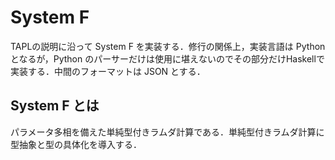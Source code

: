 # System F
TAPLの説明に沿って System F を実装する．修行の関係上，実装言語は Python となるが，Python のパーサーだけは使用に堪えないのでその部分だけHaskellで実装する．中間のフォーマットは JSON とする．
## System F とは
パラメータ多相を備えた単純型付きラムダ計算である．単純型付きラムダ計算に型抽象と型の具体化を導入する．
